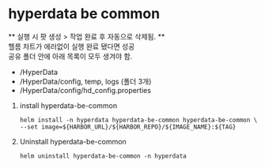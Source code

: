 # hyperdata be common 

** 실행 시 팟 생성 > 작업 완료 후 자동으로 삭제됨. ** \
헬름 차트가 에러없이 실행 완료 됐다면 성공 \
공유 폴더 안에 아래 목록이 모두 생겨야 함.
- /HyperData
- /HyperData/config, temp, logs (폴더 3개)
- /HyperData/config/hd_config.properties

1. install hyperdata-be-common

   ```
   helm install -n hyperdata hyperdata-be-common hyperdata-be-common \
   --set image=${HARBOR_URL}/${HARBOR_REPO}/${IMAGE_NAME}:${TAG}
   ```

2. Uninstall hyperdata-be-common
   ```
   helm uninstall hyperdata-be-common -n hyperdata
   ```
